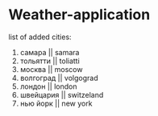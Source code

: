 # Weather-application

list of added cities:
1. самара     || samara
2. тольятти   || toliatti
3. москва     || moscow
4. волгоград  || volgograd
5. лондон     || london
6. швейцария  || switzeland
7. нью йорк   || new york
